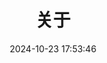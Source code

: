 ---
title: 关于
date: 2024-10-23 17:53:46
aside: false
top_img: false
background: "#f8f9fe"
comments: false
type: "about"
---